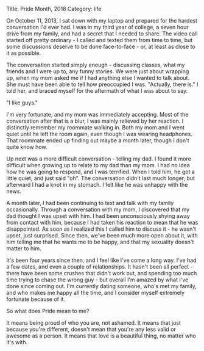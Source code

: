 Title: Pride Month, 2018
Category: life

On October 11, 2013, I sat down with my laptop and prepared for the hardest conversation I'd ever had.
I was in my third year of college, a seven hour drive from my family, and had a secret that I needed to share.
The video call started off pretty ordinary - I called and texted them from time to time, but some discussions deserve to be done face-to-face - or, at least as close to it as possible.

The conversation started simply enough - discussing classes, what my friends and I were up to, any funny stories.
We were just about wrapping up, when my mom asked me if I had anything else I wanted to talk about.
She must have been able to tell how preoccupied I was.
"Actually, there is." I told her, and braced myself for the aftermath of what I was about to say.

"I like guys."

I'm very fortunate, and my mom was immediately accepting.
Most of the conversation after that is a blur, I was mainly relieved by her reaction.
I distinctly remember my roommate walking in. Both my mom and I went quiet until he left the room again, even though I was wearing headphones.
That roommate ended up finding out maybe a month later, though I don't quite know how.

Up next was a more difficult conversation - telling my dad.
I found it more difficult when growing up to relate to my dad than my mom.
I had no idea how he was going to respond, and I was terrified.
When I told him, he got a little quiet, and just said "oh".
The conversation didn't last much longer, but afterward I had a knot in my stomach.
I felt like he was unhappy with the news.

A month later, I had been continuing to text and talk with my family occasionally.
Through a conversation with my mom, I discovered that my dad thought I was upset with him.
I had been unconsciously shying away from contact with him, because I had taken his reaction to mean that he was disappointed.
As soon as I realized this I called him to discuss it - he wasn't upset, just surprised.
Since then, we've been much more open about it, with him telling me that he wants me to be happy, and that my sexuality doesn't matter to him.

It's been four years since then, and I feel like I've come a long way.
I've had a few dates, and even a couple of relationships.
It hasn't been all perfect - there have been some crushes that didn't work out, and spending too much time trying to chase the wrong guy - but overall I'm amazed by what I've done since coming out.
I'm currently dating someone, who's met my family, and who makes me happy all the time, and I consider myself extremely fortunate because of it.

So what does Pride mean to me?

It means being proud of who you are, not ashamed.
It means that just because you're different, doesn't mean that you're any less valid or awesome as a person.
It means that love is a beautiful thing, no matter who it's with.
